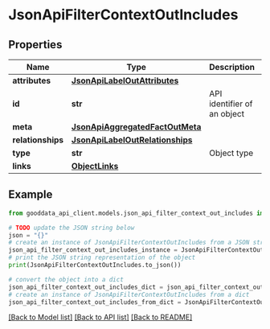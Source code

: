 # JsonApiFilterContextOutIncludes


## Properties

Name | Type | Description | Notes
------------ | ------------- | ------------- | -------------
**attributes** | [**JsonApiLabelOutAttributes**](JsonApiLabelOutAttributes.md) |  | 
**id** | **str** | API identifier of an object | 
**meta** | [**JsonApiAggregatedFactOutMeta**](JsonApiAggregatedFactOutMeta.md) |  | [optional] 
**relationships** | [**JsonApiLabelOutRelationships**](JsonApiLabelOutRelationships.md) |  | [optional] 
**type** | **str** | Object type | 
**links** | [**ObjectLinks**](ObjectLinks.md) |  | [optional] 

## Example

```python
from gooddata_api_client.models.json_api_filter_context_out_includes import JsonApiFilterContextOutIncludes

# TODO update the JSON string below
json = "{}"
# create an instance of JsonApiFilterContextOutIncludes from a JSON string
json_api_filter_context_out_includes_instance = JsonApiFilterContextOutIncludes.from_json(json)
# print the JSON string representation of the object
print(JsonApiFilterContextOutIncludes.to_json())

# convert the object into a dict
json_api_filter_context_out_includes_dict = json_api_filter_context_out_includes_instance.to_dict()
# create an instance of JsonApiFilterContextOutIncludes from a dict
json_api_filter_context_out_includes_from_dict = JsonApiFilterContextOutIncludes.from_dict(json_api_filter_context_out_includes_dict)
```
[[Back to Model list]](../README.md#documentation-for-models) [[Back to API list]](../README.md#documentation-for-api-endpoints) [[Back to README]](../README.md)


